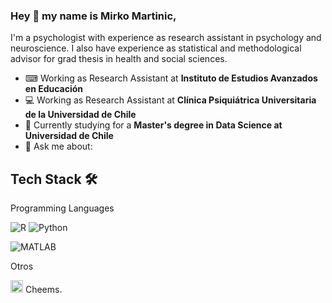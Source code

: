 ### Hey 👋 my name is Mirko Martinic,

I'm a psychologist with experience as research assistant in psychology and neuroscience. I also have experience as statistical and methodological advisor for grad thesis in health and social sciences.

- ⌨ Working as Research Assistant at **Instituto de Estudios Avanzados en Educación**
- 💻️ Working as Research Assistant at **Clínica Psiquiátrica Universitaria de la Universidad de Chile**
- 🌱 Currently studying for a **Master's degree in Data Science at Universidad de Chile**
- 💬 Ask me about: 

## Tech Stack 🛠️

Programming Languages

![R](https://img.shields.io/badge/R-red?style=flat-square&logo=R&logoColor=blue)
![Python](https://img.shields.io/badge/Python-FFD43B?style=flat-square&logo=python&logoColor=blue)

![MATLAB](https://img.shields.io/badge/MATLAB-EEGLAB-blue?style=flat)


Otros

<img src="https://coinvote.cc/user_data/coin_logo/bf8e0cbf407fd202118c50998083a686.png" alt="drawing" width="20"/> Cheems.
